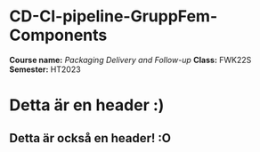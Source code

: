 # CD-CI-pipeline-GruppFem-Components

**Course name:** *Packaging Delivery and Follow-up*
**Class:**  FWK22S
**Semester:**  HT2023

# Detta är en header :)



## Detta är också en header! :O
